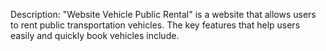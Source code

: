 Description: "Website Vehicle Public Rental" is a website that allows users to rent public transportation vehicles. The key features that help users easily and quickly book vehicles include.

